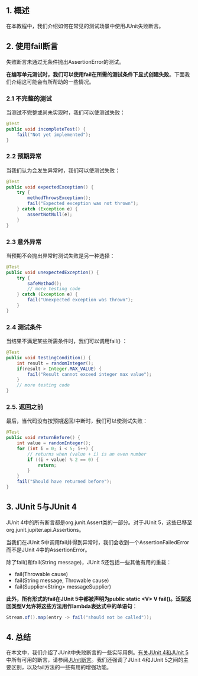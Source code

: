 ## 1. 概述

在本教程中，我们介绍如何在常见的测试场景中使用JUnit失败断言。

## 2. 使用fail断言

失败断言未通过无条件抛出AssertionError的测试。

**在编写单元测试时，我们可以使用fail在所需的测试条件下显式创建失败**。下面我们介绍这可能会有所帮助的一些情况。

### 2.1 不完整的测试

当测试不完整或尚未实现时，我们可以使测试失败：

```java
@Test
public void incompleteTest() {
    fail("Not yet implemented");
}
```

### 2.2 预期异常

当我们认为会发生异常时，我们可以使测试失败：

```java
@Test
public void expectedException() {
    try {
        methodThrowsException();
        fail("Expected exception was not thrown");
    } catch (Exception e) {
        assertNotNull(e);
    }
}
```

### 2.3 意外异常

当预期不会抛出异常时测试失败是另一种选择：

```java
@Test
public void unexpectedException() {
    try {
        safeMethod();
        // more testing code
    } catch (Exception e) {
        fail("Unexpected exception was thrown");
    }
}
```

### 2.4 测试条件

当结果不满足某些所需条件时，我们可以调用fail() ：

```java
@Test
public void testingCondition() {
    int result = randomInteger();
    if(result > Integer.MAX_VALUE) {
        fail("Result cannot exceed integer max value");
    }
    // more testing code
}
```

### 2.5. 返回之前

最后，当代码没有按预期返回/中断时，我们可以使测试失败：

```java
@Test
public void returnBefore() {
    int value = randomInteger();
    for (int i = 0; i < 5; i++) {
        // returns when (value + i) is an even number
        if ((i + value) % 2 == 0) {
            return;
        }
    }
    fail("Should have returned before");
}
```

## 3. JUnit 5与JUnit 4

JUnit 4中的所有断言都是org.junit.Assert类的一部分。对于JUnit 5，这些已移至org.junit.jupiter.api.Assertions。

当我们在JUnit 5中调用fail并得到异常时，我们会收到一个AssertionFailedError而不是JUnit 4中的AssertionError。

除了fail()和fail(String message)，JUnit 5还包括一些其他有用的重载：

-   fail(Throwable cause)
-   fail(String message, Throwable cause)
-   fail(Supplier<String\> messageSupplier)

**此外，所有形式的fail在JUnit 5中都被声明为public static <V\> V fail()。泛型返回类型V允许将这些方法用作lambda表达式中的单语句**：

```java
Stream.of().map(entry -> fail("should not be called"));
```

## 4. 总结

在本文中，我们介绍了JUnit中失败断言的一些实际用例。[有关JUnit 4和JUnit 5]()中所有可用的断言，请参阅[JUnit断言]()。我们还强调了JUnit 4和JUnit 5之间的主要区别，以及fail方法的一些有用的增强功能。